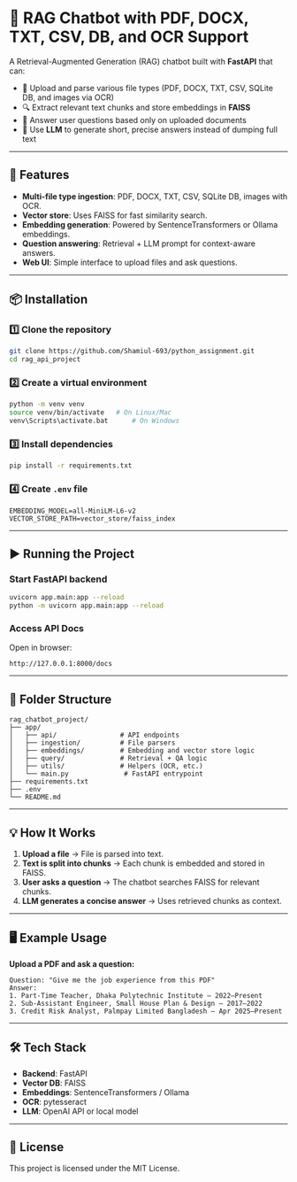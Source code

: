 # 📄 RAG Chatbot with PDF, DOCX, TXT, CSV, DB, and OCR Support

A Retrieval-Augmented Generation (RAG) chatbot built with **FastAPI** that can:
- 📂 Upload and parse various file types (PDF, DOCX, TXT, CSV, SQLite DB, and images via OCR)
- 🔍 Extract relevant text chunks and store embeddings in **FAISS**
- 💬 Answer user questions based only on uploaded documents
- 🧠 Use **LLM** to generate short, precise answers instead of dumping full text

---

## 🚀 Features
- **Multi-file type ingestion**: PDF, DOCX, TXT, CSV, SQLite DB, images with OCR.
- **Vector store**: Uses FAISS for fast similarity search.
- **Embedding generation**: Powered by SentenceTransformers or Ollama embeddings.
- **Question answering**: Retrieval + LLM prompt for context-aware answers.
- **Web UI**: Simple interface to upload files and ask questions.

---

## 📦 Installation

### 1️⃣ Clone the repository
```bash
git clone https://github.com/Shamiul-693/python_assignment.git
cd rag_api_project
```

### 2️⃣ Create a virtual environment
```bash
python -m venv venv
source venv/bin/activate   # On Linux/Mac
venv\Scripts\activate.bat      # On Windows
```

### 3️⃣ Install dependencies
```bash
pip install -r requirements.txt
```

### 4️⃣ Create `.env` file
```env
EMBEDDING_MODEL=all-MiniLM-L6-v2
VECTOR_STORE_PATH=vector_store/faiss_index
```

---

## ▶️ Running the Project

### Start FastAPI backend
```bash
uvicorn app.main:app --reload
python -m uvicorn app.main:app --reload
```

### Access API Docs
Open in browser:
```
http://127.0.0.1:8000/docs
```

---

## 📂 Folder Structure
```
rag_chatbot_project/
├── app/
│   ├── api/                # API endpoints
│   ├── ingestion/          # File parsers
│   ├── embeddings/         # Embedding and vector store logic
│   ├── query/              # Retrieval + QA logic
│   ├── utils/              # Helpers (OCR, etc.)
│   └── main.py              # FastAPI entrypoint
├── requirements.txt
├── .env
└── README.md
```

---

## 💡 How It Works
1. **Upload a file** → File is parsed into text.
2. **Text is split into chunks** → Each chunk is embedded and stored in FAISS.
3. **User asks a question** → The chatbot searches FAISS for relevant chunks.
4. **LLM generates a concise answer** → Uses retrieved chunks as context.

---

## 🖥 Example Usage
**Upload a PDF and ask a question:**
```
Question: "Give me the job experience from this PDF"
Answer:
1. Part-Time Teacher, Dhaka Polytechnic Institute — 2022–Present
2. Sub-Assistant Engineer, Small House Plan & Design — 2017–2022
3. Credit Risk Analyst, Palmpay Limited Bangladesh — Apr 2025–Present
```

---

## 🛠 Tech Stack
- **Backend**: FastAPI
- **Vector DB**: FAISS
- **Embeddings**: SentenceTransformers / Ollama
- **OCR**: pytesseract
- **LLM**: OpenAI API or local model

---

## 📜 License
This project is licensed under the MIT License.
